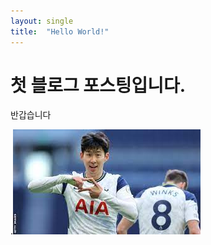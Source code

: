 ```yaml
---
layout: single
title:  "Hello World!"
---
```


# 첫 블로그 포스팅입니다.

반갑습니다

.![Unknown](../images/2023-08-02-first/Unknown.jpeg)
